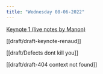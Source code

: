 ```yaml
---
title: "Wednesday 08-06-2022"
---
```



 [Keynote 1 (live notes by Manon)](Keynote%201%20Manon.md)

[[draft/draft-keynote-renaud]]

[[draft/Defects dont kill you]]

[[draft/draft-404 context not found]]


